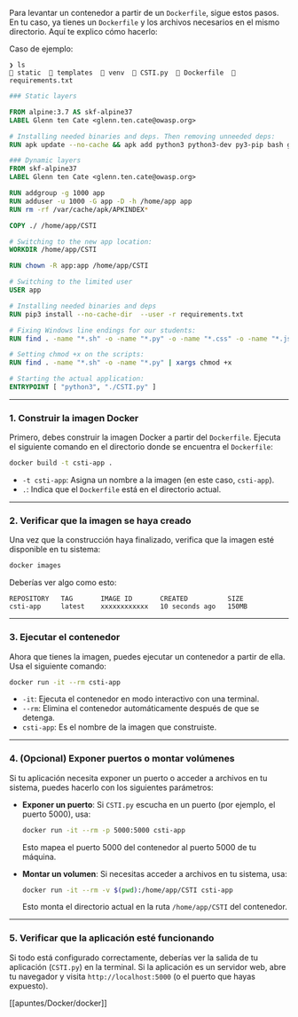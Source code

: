 
Para levantar un contenedor a partir de un `Dockerfile`, sigue estos pasos. En tu caso, ya tienes un `Dockerfile` y los archivos necesarios en el mismo directorio. Aquí te explico cómo hacerlo:

Caso de ejemplo:
```shell
❯ ls
 static   templates  󰌠 venv   CSTI.py   Dockerfile  󰌠 requirements.txt 
```

```Dockerfile
### Static layers

FROM alpine:3.7 AS skf-alpine37
LABEL Glenn ten Cate <glenn.ten.cate@owasp.org>

# Installing needed binaries and deps. Then removing unneeded deps:
RUN apk update --no-cache && apk add python3 python3-dev py3-pip bash git dos2unix

### Dynamic layers
FROM skf-alpine37
LABEL Glenn ten Cate <glenn.ten.cate@owasp.org>

RUN addgroup -g 1000 app 
RUN adduser -u 1000 -G app -D -h /home/app app
RUN rm -rf /var/cache/apk/APKINDEX*

COPY ./ /home/app/CSTI

# Switching to the new app location:
WORKDIR /home/app/CSTI

RUN chown -R app:app /home/app/CSTI

# Switching to the limited user
USER app

# Installing needed binaries and deps
RUN pip3 install --no-cache-dir  --user -r requirements.txt 

# Fixing Windows line endings for our students:
RUN find . -name "*.sh" -o -name "*.py" -o -name "*.css" -o -name "*.js" | xargs dos2unix

# Setting chmod +x on the scripts:
RUN find . -name "*.sh" -o -name "*.py" | xargs chmod +x

# Starting the actual application:
ENTRYPOINT [ "python3", "./CSTI.py" ]

```


---

### 1. Construir la imagen Docker
Primero, debes construir la imagen Docker a partir del `Dockerfile`. Ejecuta el siguiente comando en el directorio donde se encuentra el `Dockerfile`:

```bash
docker build -t csti-app .
```

- `-t csti-app`: Asigna un nombre a la imagen (en este caso, `csti-app`).
- `.`: Indica que el `Dockerfile` está en el directorio actual.

---

### 2. Verificar que la imagen se haya creado
Una vez que la construcción haya finalizado, verifica que la imagen esté disponible en tu sistema:

```bash
docker images
```

Deberías ver algo como esto:
```
REPOSITORY   TAG       IMAGE ID       CREATED          SIZE
csti-app     latest    xxxxxxxxxxxx   10 seconds ago   150MB
```

---

### 3. Ejecutar el contenedor
Ahora que tienes la imagen, puedes ejecutar un contenedor a partir de ella. Usa el siguiente comando:

```bash
docker run -it --rm csti-app
```

- `-it`: Ejecuta el contenedor en modo interactivo con una terminal.
- `--rm`: Elimina el contenedor automáticamente después de que se detenga.
- `csti-app`: Es el nombre de la imagen que construiste.

---

### 4. (Opcional) Exponer puertos o montar volúmenes
Si tu aplicación necesita exponer un puerto o acceder a archivos en tu sistema, puedes hacerlo con los siguientes parámetros:

- **Exponer un puerto**: Si `CSTI.py` escucha en un puerto (por ejemplo, el puerto 5000), usa:
  ```bash
  docker run -it --rm -p 5000:5000 csti-app
  ```
  Esto mapea el puerto 5000 del contenedor al puerto 5000 de tu máquina.

- **Montar un volumen**: Si necesitas acceder a archivos en tu sistema, usa:
  ```bash
  docker run -it --rm -v $(pwd):/home/app/CSTI csti-app
  ```
  Esto monta el directorio actual en la ruta `/home/app/CSTI` del contenedor.

---

### 5. Verificar que la aplicación esté funcionando
Si todo está configurado correctamente, deberías ver la salida de tu aplicación (`CSTI.py`) en la terminal. Si la aplicación es un servidor web, abre tu navegador y visita `http://localhost:5000` (o el puerto que hayas expuesto).

[[apuntes/Docker/docker]]